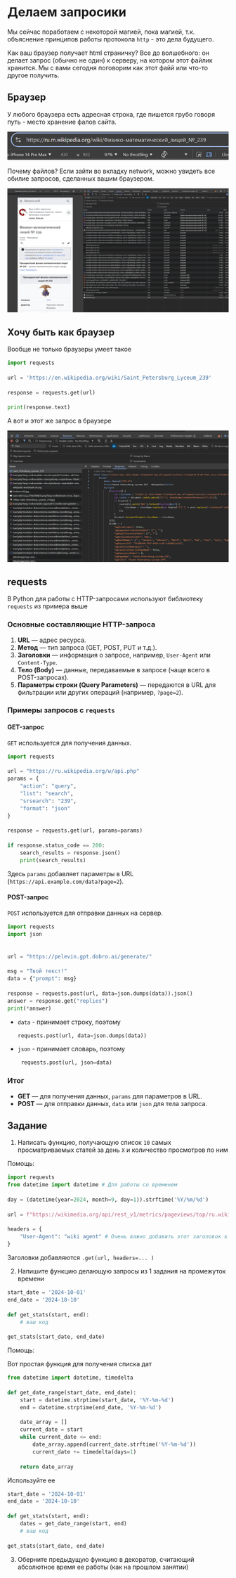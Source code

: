 # Делаем запросики 

Мы сейчас поработаем с некоторой магией, пока магией, т.к. объяснение принципов работы протокола `http` - это дела будущего.

Как ваш браузер получает html страничку? Все до волшебного: он делает запрос (обычно не один) к серверу, на котором этот файлик хранится. Мы с вами сегодня поговорим как этот файй или что-то другое получить.

## Браузер

У любого браузера есть адресная строка, где пишется грубо говоря путь - место хранение фалов сайта.

![img_1.png](stats/img_1.png)

Почему файлов? Если зайти во вкладку network, можно увидеть все обилие запросов, сделанных 
вашим браузером.

![img.png](stats/img.png)

## Хочу быть как браузер

Вообще не только браузеры умеет такое

```Python
import requests

url = 'https://en.wikipedia.org/wiki/Saint_Petersburg_Lyceum_239'

response = requests.get(url)

print(response.text)

```

А вот и этот же запрос в браузере 

![img_2.png](stats/img_2.png)


## requests

В Python для работы с HTTP-запросами используют библиотеку `requests`  из примера выше

### Основные составляющие HTTP-запроса
1. **URL** — адрес ресурса.
2. **Метод** — тип запроса (GET, POST, PUT и т.д.).
3. **Заголовки** — информация о запросе, например, `User-Agent` или `Content-Type`.
4. **Тело (Body)** — данные, передаваемые в запросе (чаще всего в POST-запросах).
5. **Параметры строки (Query Parameters)** — передаются в URL для фильтрации или других операций (например, `?page=2`).

### Примеры запросов с `requests`

#### GET-запрос

`GET` используется для получения данных.

```python
import requests

url = "https://ru.wikipedia.org/w/api.php"
params = {
    "action": "query",
    "list": "search",
    "srsearch": "239",
    "format": "json"
}

response = requests.get(url, params=params)

if response.status_code == 200:
    search_results = response.json()
    print(search_results)

```

Здесь `params` добавляет параметры в URL (`https://api.example.com/data?page=2`).

#### POST-запрос
`POST` используется для отправки данных на сервер.
```python
import requests
import json


url = "https://pelevin.gpt.dobro.ai/generate/"

msg = "Твой текст!"
data = {"prompt": msg}

response = requests.post(url, data=json.dumps(data)).json()
answer = response.get("replies")
print(*answer)
```


- `data` - принимает строку, поэтому 
    ```Python
  requests.post(url, data=json.dumps(data))
  ```
- `json` - принимает словарь, поэтому
     ```Python
      requests.post(url, json=data)
    ```
  

### Итог
- **GET** — для получения данных, `params` для параметров в URL.
- **POST** — для отправки данных, `data` или `json` для тела запроса.

## Задание

1. Написать функцию, получающую список `10` самых просматриваемых статей за день `X` и количество просмотров по ним 

Помощь:
```Python
import requests 
from datetime import datetime # Для работы со временем

day = (datetime(year=2024, month=9, day=1)).strftime('%Y/%m/%d')

url = f"https://wikimedia.org/api/rest_v1/metrics/pageviews/top/ru.wikipedia/all-access/{day}"

headers = {
    "User-Agent": "wiki agent" # Очень важно добавить этот заголовок к запросу, иначе wiki обидется 
}
```

Заголовки добавляются `.get(url, headers=... )`


2. Напишите функцию делающую запросы из 1 задания на промежуток времени 

```Python
start_date = '2024-10-01'
end_date = '2024-10-10'

def get_stats(start, end):
    # ваш код

get_stats(start_date, end_date)
```

Помощь:

Вот простая функция для получения списка дат 
```Python
from datetime import datetime, timedelta

def get_date_range(start_date, end_date):
    start = datetime.strptime(start_date, '%Y-%m-%d')
    end = datetime.strptime(end_date, '%Y-%m-%d')

    date_array = []
    current_date = start
    while current_date <= end:
        date_array.append(current_date.strftime('%Y-%m-%d'))
        current_date += timedelta(days=1)

    return date_array
```

Используйте ее

```Python
start_date = '2024-10-01'
end_date = '2024-10-10'

def get_stats(start, end):
    dates = get_date_range(start, end)
    # ваш код

get_stats(start_date, end_date)
```

3. Оберните предыдущую функцию в декоратор, считающий абсолютное время ее работы (как на прошлом занятии)

